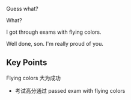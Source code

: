 Guess what?

What?

I got through exams with flying colors.

Well done, son. I'm really proud of you.

## Key Points
Flying colors 大为成功
- 考试高分通过 passed exam with flying colors

